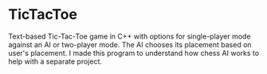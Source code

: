 # TicTacToe
Text-based Tic-Tac-Toe game in C++ with options for single-player mode against an AI or two-player mode. The AI chooses its placement based on user's placement. I made this program to understand how chess AI works to help with a separate project.
